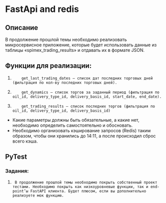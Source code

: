 # FastApi and redis

## Описание

В продолжение прошлой темы необходимо реализовать микросервисное приложение, которые будет использовать данные из таблицы «spimex_trading_results» и отдавать их в формате JSON.


## Функции для реализации: 
1.         get_last_trading_dates – список дат последних торговых дней (фильтрация по кол-ву последних торговых дней).
2.         get_dynamics – список торгов за заданный период (фильтрация по oil_id, delivery_type_id, delivery_basis_id, start_date, end_date).
3.         get_trading_results – список последних торгов (фильтрация по oil_id, delivery_type_id, delivery_basis_id)

* Какие параметры должны быть обязательные, а какие нет, необходимо определить самостоятельно и обосновать.
* Необходимо организовать кэширование запросов (Redis) таким образом, чтобы они хранились до 14:11, а после происходил сброс всего кэша.

## PyTest
### Задания:
1.   	В продолжение прошлой темы необходимо покрыть собственный проект тестами. Необходимо покрыть как низкоуровневые функции, так и end-point’ы FastAPI клиента. Будет плюсом, если вы дополнительно реализуете мок функцию.
